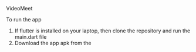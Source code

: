 VideoMeet

To run the app
1. If flutter is installed on your laptop, then clone the repository and run the main.dart file
2. Download the app apk from the 